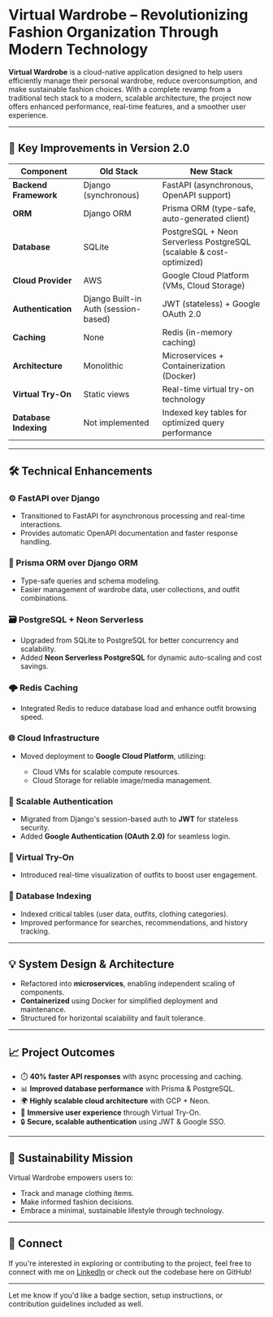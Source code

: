 # Virtual Wardrobe – Revolutionizing Fashion Organization Through Modern Technology

**Virtual Wardrobe** is a cloud-native application designed to help users efficiently manage their personal wardrobe, reduce overconsumption, and make sustainable fashion choices. With a complete revamp from a traditional tech stack to a modern, scalable architecture, the project now offers enhanced performance, real-time features, and a smoother user experience.

---

## 🚀 Key Improvements in Version 2.0

| **Component**         | **Old Stack**                        | **New Stack**                                                       |
| --------------------- | ------------------------------------ | ------------------------------------------------------------------- |
| **Backend Framework** | Django (synchronous)                 | FastAPI (asynchronous, OpenAPI support)                             |
| **ORM**               | Django ORM                           | Prisma ORM (type-safe, auto-generated client)                       |
| **Database**          | SQLite                               | PostgreSQL + Neon Serverless PostgreSQL (scalable & cost-optimized) |
| **Cloud Provider**    | AWS                                  | Google Cloud Platform (VMs, Cloud Storage)                          |
| **Authentication**    | Django Built-in Auth (session-based) | JWT (stateless) + Google OAuth 2.0                                  |
| **Caching**           | None                                 | Redis (in-memory caching)                                           |
| **Architecture**      | Monolithic                           | Microservices + Containerization (Docker)                           |
| **Virtual Try-On**    | Static views                         | Real-time virtual try-on technology                                 |
| **Database Indexing** | Not implemented                      | Indexed key tables for optimized query performance                  |

---

## 🛠️ Technical Enhancements

### ⚙️ FastAPI over Django

- Transitioned to FastAPI for asynchronous processing and real-time interactions.
- Provides automatic OpenAPI documentation and faster response handling.

### 🧬 Prisma ORM over Django ORM

- Type-safe queries and schema modeling.
- Easier management of wardrobe data, user collections, and outfit combinations.

### 🗃️ PostgreSQL + Neon Serverless

- Upgraded from SQLite to PostgreSQL for better concurrency and scalability.
- Added **Neon Serverless PostgreSQL** for dynamic auto-scaling and cost savings.

### 🌩️ Redis Caching

- Integrated Redis to reduce database load and enhance outfit browsing speed.

### 🌐 Cloud Infrastructure

- Moved deployment to **Google Cloud Platform**, utilizing:

  - Cloud VMs for scalable compute resources.
  - Cloud Storage for reliable image/media management.

### 🔐 Scalable Authentication

- Migrated from Django's session-based auth to **JWT** for stateless security.
- Added **Google Authentication (OAuth 2.0)** for seamless login.

### 🧪 Virtual Try-On

- Introduced real-time visualization of outfits to boost user engagement.

### 🧠 Database Indexing

- Indexed critical tables (user data, outfits, clothing categories).
- Improved performance for searches, recommendations, and history tracking.

---

## 💡 System Design & Architecture

- Refactored into **microservices**, enabling independent scaling of components.
- **Containerized** using Docker for simplified deployment and maintenance.
- Structured for horizontal scalability and fault tolerance.

---

## 📈 Project Outcomes

- ⏱️ **40% faster API responses** with async processing and caching.
- 📊 **Improved database performance** with Prisma & PostgreSQL.
- 🌍 **Highly scalable cloud architecture** with GCP + Neon.
- 🧥 **Immersive user experience** through Virtual Try-On.
- 🔒 **Secure, scalable authentication** using JWT & Google SSO.

---

## 🌿 Sustainability Mission

Virtual Wardrobe empowers users to:

- Track and manage clothing items.
- Make informed fashion decisions.
- Embrace a minimal, sustainable lifestyle through technology.

---

## 🔗 Connect

If you're interested in exploring or contributing to the project, feel free to connect with me on [LinkedIn](www.linkedin.com/in/anirudh248) or check out the codebase here on GitHub!

---

Let me know if you'd like a badge section, setup instructions, or contribution guidelines included as well.
